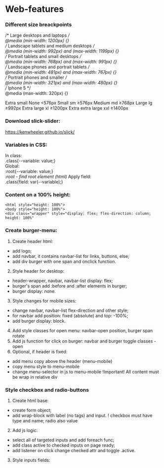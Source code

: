# Web-features

### Different size breackpoints
/* Large desktops and laptops */  
@media (min-width: 1200px) {}  
/* Landscape tablets and medium desktops */  
@media (min-width: 992px) and (max-width: 1199px) {}  
/* Portrait tablets and small desktops */  
@media (min-width: 768px) and (max-width: 991px) {}  
/* Landscape phones and portrait tablets */  
@media (min-width: 481px) and (max-width: 767px) {}  
/* Portrait phones and smaller */  
@media (min-width: 321px) and (max-width: 480px) {}  
/* Iphone 5 */  
@media (max-width: 320px) {}  

Extra small         None  <576px
Small               sm 	  ≥576px
Medium 	            md 	  ≥768px
Large 	            lg 	  ≥992px
Extra large 	      xl 	  ≥1200px
Extra extra large 	xxl 	≥1400px

### Download slick-slider:  
https://kenwheeler.github.io/slick/

### Variables in CSS:
In class:  
.class{--variable: value;}  
Global:  
:root{--variable: value;}  
*:root - find root element (html)*
Apply field:  
.class{field: var(--variable);}

### Content on a 100% height:
`<html style="height: 100%">`  
`<body style="height: 100%">`  
`<div class="wrapper" style="display: flex; flex-direction: column; height: 100%"`

### Create burger-menu:
1. Create header html:
- add logo;
- add navbar, it contains navbar-list for links, buttons, else;
- add div burger with one span and onclick function.
2. Style header for desktop:
- header-wrapper, navbar, navbar-list display: flex;
- burger's span add :before and :after elements in burger;
- burger display: none.
3. Style changes for mobile sizes:
- change navbar, navbar-list flex-direction and other style;
- for navbar add position: fixed (absolute) and top: -100%;
- add burger display: block.
4. Add style classes for open menu: navbar-open position, burger span rotate
5. Add js function for click on burger: navbar and burger toggle classes -open
6. Optional, if header is fixed:
- add menu copy above the header (menu-mobile)
- copy menu style to menu-mobile
- change menu-selector in js to menu-mobile
!Important! All content must be wrap in relative div


### Style checkbox and radio-buttons
1. Create html base:
- create form object;
- add wrap-block with label (no tags) and input.
! checkbox must have type and name; radio also value
2. Add js logic:
- select all of targeted inputs and add foreach func;
- add class active to checked inputs on page ready;
- add listener on click change checked attr and toggle .active.
3. Style inputs fields:




